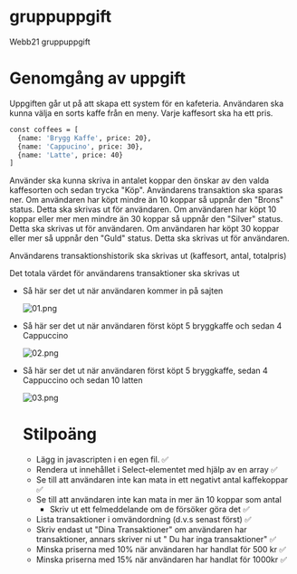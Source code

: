 # gruppuppgift


Webb21 gruppuppgift

# Genomgång av uppgift

Uppgiften går ut på att skapa ett system för en kafeteria.
Användaren ska kunna välja en sorts kaffe från en meny. Varje kaffesort ska ha ett pris.

```bash
const coffees = [
  {name: 'Brygg Kaffe', price: 20},
  {name: 'Cappucino', price: 30},
  {name: 'Latte', price: 40}
]
```

Använder ska kunna skriva in antalet koppar den önskar av den valda kaffesorten och sedan trycka "Köp".
Användarens transaktion ska sparas ner.
Om användaren har köpt mindre än 10 koppar så uppnår den "Brons" status. Detta ska skrivas ut för användaren.
Om användaren har köpt 10 koppar eller mer men mindre än 30 koppar så uppnår den "Silver" status. Detta ska skrivas ut för användaren.
Om användaren har köpt 30 koppar eller mer så uppnår den "Guld" status. Detta ska skrivas ut för användaren.

Användarens transaktionshistorik ska skrivas ut (kaffesort, antal, totalpris)

Det totala värdet för användarens transaktioner ska skrivas ut

- Så här ser det ut när användaren kommer in på sajten

  ![01.png](https://s3.us-west-2.amazonaws.com/secure.notion-static.com/d207f237-1e87-4ec0-9d2a-8536a1968f5d/Screenshot_2021-09-26_at_21.06.11.png?X-Amz-Algorithm=AWS4-HMAC-SHA256&X-Amz-Credential=AKIAT73L2G45O3KS52Y5%2F20211003%2Fus-west-2%2Fs3%2Faws4_request&X-Amz-Date=20211003T102229Z&X-Amz-Expires=86400&X-Amz-Signature=509e0f2bd469222dd4421122c924a8c6a2c28a01dd823bb2451ee4d28ef5793c&X-Amz-SignedHeaders=host&response-content-disposition=filename%20%3D%22Screenshot%25202021-09-26%2520at%252021.06.11.png%22)

- Så här ser det ut när användaren först köpt 5 bryggkaffe och sedan 4 Cappuccino

  ![02.png](https://s3.us-west-2.amazonaws.com/secure.notion-static.com/2291feb3-93e2-4ebb-9bdd-23eaad7ae817/Screenshot_2021-09-26_at_21.07.01.png?X-Amz-Algorithm=AWS4-HMAC-SHA256&X-Amz-Credential=AKIAT73L2G45O3KS52Y5%2F20210929%2Fus-west-2%2Fs3%2Faws4_request&X-Amz-Date=20210929T105418Z&X-Amz-Expires=86400&X-Amz-Signature=8edc37ef00bef0ae2ff24b567fe702494f9da4097dc9a5bb95d1152911efc51c&X-Amz-SignedHeaders=host&response-content-disposition=filename%20%3D%22Screenshot%25202021-09-26%2520at%252021.07.01.png%22)

- Så här ser det ut när användaren först köpt 5 bryggkaffe, sedan 4 Cappuccino och sedan 10 latten

  ![03.png](https://s3.us-west-2.amazonaws.com/secure.notion-static.com/48f1034d-f05f-49af-a6ed-881e697e6786/Screenshot_2021-09-26_at_21.07.38.png?X-Amz-Algorithm=AWS4-HMAC-SHA256&X-Amz-Credential=AKIAT73L2G45O3KS52Y5%2F20210929%2Fus-west-2%2Fs3%2Faws4_request&X-Amz-Date=20210929T105523Z&X-Amz-Expires=86400&X-Amz-Signature=19ee6b76d1f9500c2774f62a2fffbccb8b12e711ed1e57cc92e5666760afd0e4&X-Amz-SignedHeaders=host&response-content-disposition=filename%20%3D%22Screenshot%25202021-09-26%2520at%252021.07.38.png%22)
  
  # Stilpoäng
  - Lägg in javascripten i en egen fil. ✅
  - Rendera ut innehållet i Select-elementet med hjälp av en array ✅
  - Se till att användaren inte kan mata in ett negativt antal kaffekoppar ✅
  - Se till att användaren inte kan mata in mer än 10 koppar som antal
    - Skriv ut ett felmeddelande om de försöker göra det ✅
  - Lista transaktioner i omvändordning (d.v.s senast först) ✅
  - Skriv endast ut "Dina Transaktioner" om användaren har transaktioner, annars skriver ni ut " Du har inga transaktioner" ✅
  - Minska priserna med 10% när användaren har handlat för 500 kr ✅
  - Minska priserna med 15% när användaren har handlat för 1000kr ✅

  
